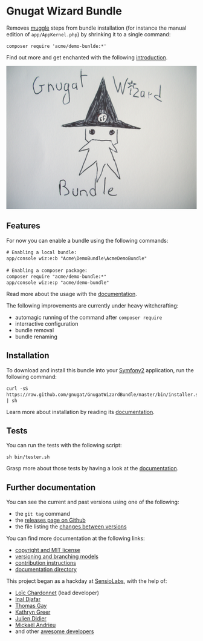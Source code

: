 # Gnugat Wizard Bundle

Removes [muggle](http://en.wikipedia.org/wiki/Muggle) steps from bundle
installation (for instance the manual edition of `app/AppKernel.php`) by
shrinking it to a single command:

    composer require 'acme/demo-bunlde:*'

Find out more and get enchanted with the following
[introduction](Resources/doc/01-introduction.md).

![GnugatWizardBundle logo](Resources/img/logo.jpg)

## Features

For now you can enable a bundle using the following commands:

    # Enabling a local bundle:
    app/console wiz:e:b "Acme\DemoBundle\AcmeDemoBundle"

    # Enabling a composer package:
    composer require "acme/demo-bundle:*"
    app/console wiz:e:p "acme/demo-bundle"

Read more about the usage with the
[documentation](Resources/doc/03-usage.md).

The following improvements are currently under heavy witchcrafting:

* automagic running of the command after `composer require`
* interractive configuration
* bundle removal
* bundle renaming

## Installation

To download and install this bundle into your [Symfony2](http://symfony.com/)
application, run the following command:

    curl -sS  https://raw.github.com/gnugat/GnugatWizardBundle/master/bin/installer.sh | sh

Learn more about installation by reading its
[documentation](Resources/doc/02-installation.md).

## Tests

You can run the tests with the following script:

    sh bin/tester.sh

Grasp more about those tests by having a look at the
[documentation](Resources/doc/04-tests.md).

## Further documentation

You can see the current and past versions using one of the following:

* the `git tag` command
* the [releases page on Github](https://github.com/gnugat/GnugatWizardBundle/releases)
* the file listing the [changes between versions](CHANGELOG.md)

You can find more documentation at the following links:

* [copyright and MIT license](LICENSE)
* [versioning and branching models](VERSIONING.md)
* [contribution instructions](CONTRIBUTING.md)
* [documentation directory](Resources/doc)

This project began as a hackday at [SensioLabs](http://sensiolabs.com/), with
the help of:

* [Loïc Chardonnet](https://github.com/gnugat) (lead developer)
* [Inal Djafar](https://github.com/inalgnu)
* [Thomas Gay](https://github.com/thomas-gay)
* [Kathryn Greer](https://github.com/KathrynG)
* [Julien Didier](https://github.com/juliendidier)
* [Mickaël Andrieu](https://github.com/mickaelandrieu)
* and other
  [awesome developers](https://github.com/gnugat/GnugatWizardBundle/graphs/contributors)
